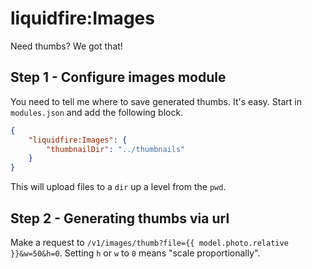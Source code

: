 # liquidfire:Images
Need thumbs? We got that!

## Step 1 - Configure images module
You need to tell me where to save generated thumbs. It's easy. Start in `modules.json` and add the following block.
```json
{
    "liquidfire:Images": {
        "thumbnailDir": "../thumbnails"
    }
}
```
This will upload files to a `dir` up a level from the `pwd`.

## Step 2 - Generating thumbs via url
Make a request to `/v1/images/thumb?file={{ model.photo.relative }}&w=50&h=0`. Setting `h` or `w` to `0` means "scale proportionally".